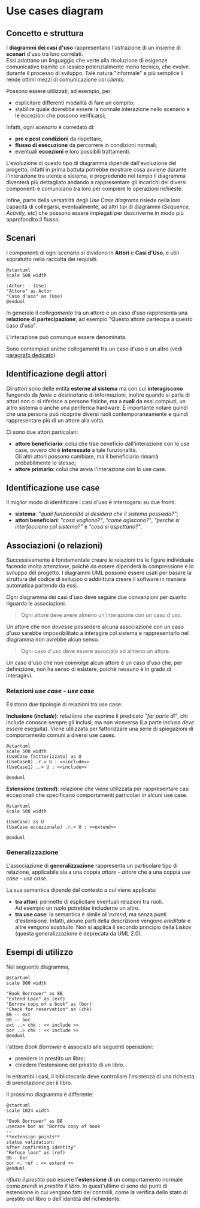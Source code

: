 # Use cases diagram

## Concetto e struttura

I **diagrammi dei casi d'uso** rappresentano l'astrazione di un insieme di **scenari** d'uso tra loro correlati. \
Essi adottano un linguaggio che verte alla risoluzione di esigenze comunicative tramite un lessico potenzialmente meno
tecnico, che evolve durante il processo di sviluppo.
Tale natura "informale" e più semplice li rende ottimi mezzi di comunicazione col *cliente*.

Possono essere utilizzati, ad esempio, per:

* esplicitare differenti modalità di fare un compito;
* stabilire quale dovrebbe essere la normale interazione nello scenario e le eccezioni che possono verificarsi;

Infatti, ogni _scenario_ è corredato di:

* __pre e post condizioni__ da rispettare;
* __flusso di esecuzione__ da percorrere in condizioni normali;
* eventuali __eccezioni__ e loro possibili trattamenti.

L'evoluzione di questo tipo di diagramma dipende dall'evoluzione del progetto, infatti in prima battuta potrebbe
mostrare cosa avviene durante l'interazione tra utente e sistema,
e progredendo nel tempo il diagramma diventerà più dettagliato andando a rappresentare gli incarichi dei diversi
componenti e comunicano tra loro per compiere le operazioni richieste.

Infine, parte della versatilità degli *Use Case diagrams* risiede nella loro capacità di collegarsi, eventualmente, ad
altri tipi di diagrammi (*Sequence, Activity, etc*) che possono essere impiegati per descriverne in modo più
approfondito il flusso.

## Scenari

I componenti di ogni scenario si dividono in **Attori** e **Casi d'Uso**, e utili sopratutto nella raccolta dei
requisiti.

```plantuml
@startuml
scale 500 width

:Actor: - (Use)
"Attore" as Actor
"Caso d'uso" as (Use)
@enduml
```

In generale il *collegamento* tra un attore e un caso d'uso rappresenta una __relazione di partecipazione__, ad esempio
"Questo attore partecipa a questo caso d'uso".

L'interazione può comunque essere denominata.

Sono contemplati anche collegamenti fra un caso d'uso e un altro (vedi [paragrafo dedicato](#assoc-ucuc)).

## Identificazione degli attori

Gli _attori_ sono delle entità **esterne al sistema** ma con cui **interagiscono** fungendo da *fonte* o
*destinatario* di informazioni, inoltre quando si parla di attori non ci si riferisce a persone fisiche, ma a **ruoli**
da essi compiuti, un altro sistema o anche una periferica hardware.
È importante notare quindi che una persona può ricoprire diversi ruoli contemporaneamente e quindi rappresentare più
di un attore alla volta.

Ci sono due attori particolari:

* **attore beneficiario**: colui che trae beneficio dall'interazione con lo use case, ovvero chi è **interessato** a
  tale funzionalità. \
  Gli altri attori possono cambiare, ma il beneficiario rimarrà probabilmente lo stesso;
* **attore primario**: colui che avvia l'interazione con lo use case.

## Identificazione use case

Il miglior modo di identificare i casi d'uso è interrogarsi su due fronti:

* **sistema**: _"quali funzionalità si desidera che il sistema possieda?"_;
* **attori beneficiari**: _"cosa vogliono?"_, _"come agiscono?"_, _"perché si interfacciano col sistema?"_ e _"cosa si
  aspettano?"_.

## Associazioni (o relazioni)

Successivamente è fondamentale creare le relazioni tra le figure individuate facendo molta attenzione, poiché da
essere dipenderà la compressione e lo sviluppo del progetto. I diagrammi UML possono essere usati per basare la
struttura del codice di sviluppo o addirittura creare il software in maniera automatica partendo da essi.

Ogni diagramma dei casi d'uso deve seguire due convenzioni per quanto riguarda le associazioni.

> Ogni attore deve avere almeno un'interazione con un caso d'uso.

Un attore che non dovesse possedere alcuna associazione con un caso d'uso sarebbe impossibilitato a interagire col
sistema e rappresentarlo nel diagramma non avrebbe alcun senso.

> Ogni caso d'uso deve essere associato ad almeno un attore.

Un caso d'uso che non coinvolge alcun attore è un caso d'uso che, per definizione, non ha senso di esistere, poiché
nessuno è in grado di interagirvi.

### <a name="assoc-ucuc"></a>Relazioni _use case - use case_

Esistono due tipologie di relazioni tra use case:

**Inclusione (*include*)**: relazione che esprime il predicato *"far parte di"*, chi include conosce sempre gli inclusi,
ma non viceversa (La parte inclusa *deve* essere eseguita).
Viene utilizzata per fattorizzare una serie di spiegazioni di comportamento comuni a diversi use cases.

```plantuml
@startuml
scale 500 width
(UseCase fatttorizzato) as U
(UseCase0) .r.> U : <<include>>
(UseCase1) ..> U : <<include>>

@enduml
```

**Estensione (*extend*)**: relazione che viene utilizzata per rappresentare casi eccezionali che specificano
comportamenti particolari in alcuni use case.

```plantuml
@startuml
scale 500 width

(UseCase) as U
(UseCase eccezionale) .r.> U : <<extend>>

@enduml
```

### Generalizzazione

L'associazione di **generalizzazione** rappresenta un particolare tipo di relazione, applicabile sia a una coppia
*attore - attore* che a una coppia *use case - use case*.

La sua semantica dipende dal contesto a cui viene applicata:

* **tra attori**: permette di esplicitare eventuali relazioni tra ruoli. \
  Ad esempio un ruolo potrebbe includerne un altro.
* **tra use case**: la semantica è simile all'*extend*, ma senza punti d'estensione. Infatti, alcune parti della
  descrizione vengono *ereditate* e altre vengono *sostituite*. Non si applica il secondo principio della Liskov (questa
  generalizzazione è deprecata da UML 2.0).

## Esempi di utilizzo

Nel seguente diagramma,

```plantuml
@startuml
scale 800 width

"Book Borrower" as BB
"Extend Loan" as (ext)
"Borrow copy of a book" as (bor)
"Check for reservation" as (chk)
BB -- ext
BB -- bor
ext ..> chk : << include >>
bor ..> chk : << include >>
@enduml
```

l'attore _Book Borrower_ è associato alle seguenti operazioni:

- prendere in prestito un libro;
- chiedere l'estensione del prestito di un libro.

In entrambi i casi, il bibliotecario deve controllare l'esistenza di una richiesta di prenotazione per il libro.

Il prossimo diagramma è differente:

```plantuml
@startuml
scale 1024 width

"Book Borrower" as BB
usecase bor as "Borrow copy of book
--
**extension points**
status validation:
after confirming identity"
"Refuse loan" as (ref)
BB - bor
bor <. ref : << extend >>
@enduml
```

_rifiuta il prestito_ può essere l'__estensione__ di un comportamento normale come _prendi in prestito il libro_.
In quest'ultimo ci sono dei punti di estensione in cui vengono fatti dei controlli, come la verifica dello stato di
prestito del libro o dell'identità del richiedente.
